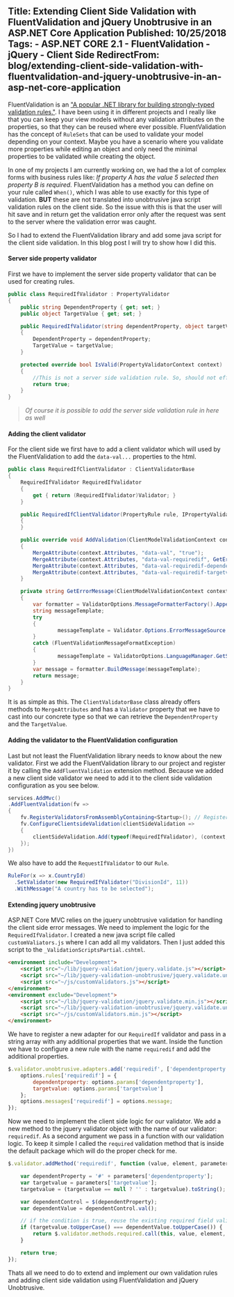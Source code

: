Title: Extending Client Side Validation with FluentValidation and jQuery Unobtrusive in an ASP.NET Core Application
Published: 10/25/2018
Tags: 
    - ASP.NET CORE 2.1
    - FluentValidation
    - jQuery
    - Client Side
RedirectFrom: blog/extending-client-side-validation-with-fluentvalidation-and-jquery-unobtrusive-in-an-asp-net-core-application
---

FluentValidation is an ["A popular .NET library for building strongly-typed validation rules."](https://fluentvalidation.net/). I have been using it in different projects and I really like that you can keep your view models without any validation attributes on the properties, so that they can be reused where ever possible. FluentValidation has the concept of `RuleSets` that can be used to validate your model depending on your context. Maybe you have a scenario where you validate more properties while editing an object and only need the minimal properties to be validated while creating the object.

In one of my projects I am currently working on, we had the a lot of complex forms with business rules like: *If property A has the value 5 selected then property B is required.* FluentValidation has a method you can define on your rule called `When()`, which I was able to use exactly for this type of validation. **BUT** these are not translated into unobtrusive java script validation rules on the client side. So the issue with this is that the user will hit save and in return get the validation error only after the request was sent to the server where the validation error was caught.

So I had to extend the FluentValidation library and add some java script for the client side validation. In this blog post I will try to show how I did this.

#### Server side property validator
First we have to implement the server side property validator that can be used for creating rules.

```csharp
public class RequiredIfValidator : PropertyValidator
{
    public string DependentProperty { get; set; }
    public object TargetValue { get; set; }

    public RequiredIfValidator(string dependentProperty, object targetValue) : base(new LanguageStringSource(nameof(RequiredIfValidator)))
    {
        DependentProperty = dependentProperty;
        TargetValue = targetValue;
    }

    protected override bool IsValid(PropertyValidatorContext context)
    {
        //This is not a server side validation rule. So, should not effect at the server side
        return true;
    }
}
```

> *Of course it is possible to add the server side validation rule in here as well*

#### Adding the client validator
For the client side we first have to add a client validator which will used by the FluentValidation to add the `data-val...` properties to the html.

```csharp
public class RequiredIfClientValidator : ClientValidatorBase
{
    RequiredIfValidator RequiredIfValidator
    {
        get { return (RequiredIfValidator)Validator; }
    }

    public RequiredIfClientValidator(PropertyRule rule, IPropertyValidator validator) : base(rule, validator)
    {
    }

    public override void AddValidation(ClientModelValidationContext context)
    {
        MergeAttribute(context.Attributes, "data-val", "true");
        MergeAttribute(context.Attributes, "data-val-requiredif", GetErrorMessage(context));
        MergeAttribute(context.Attributes, "data-val-requiredif-dependentproperty", RequiredIfValidator.DependentProperty);
        MergeAttribute(context.Attributes, "data-val-requiredif-targetvalue", RequiredIfValidator.TargetValue.ToString());
    }

    private string GetErrorMessage(ClientModelValidationContext context)
    {
        var formatter = ValidatorOptions.MessageFormatterFactory().AppendPropertyName(Rule.GetDisplayName());
        string messageTemplate;
        try
        {
                messageTemplate = Validator.Options.ErrorMessageSource.GetString(null);
        }
        catch (FluentValidationMessageFormatException)
        {
                messageTemplate = ValidatorOptions.LanguageManager.GetStringForValidator<NotEmptyValidator>();
        }
        var message = formatter.BuildMessage(messageTemplate);
        return message;
    }
}
```

It is as simple as this. The `ClientValidatorBase` class already offers methods to `MergeAttributes` and has a `Validator` property that we have to cast into our concrete type so that we can retrieve the `DependentProperty` and the `TargetValue`.

#### Adding the validator to the FluentValidation configuration
Last but not least the FluentValidation library needs to know about the new validator. First we add the FluentValidation library to our project and register it by calling the `AddFluentValidation` extension method. Because we added a new client side validator we need to add it to the client side validation configuration as you see below.

```csharp
services.AddMvc()
.AddFluentValidation(fv =>
{
    fv.RegisterValidatorsFromAssemblyContaining<Startup>(); // Registers all validators from this assembly
    fv.ConfigureClientsideValidation(clientSideValidation =>
    {
        clientSideValidation.Add(typeof(RequiredIfValidator), (context, rule, validator) => new RequiredIfClientValidator(rule, validator));
    });
})
```

We also have to add the `RequestIfValidator` to our `Rule`.

```csharp
RuleFor(x => x.CountryId)
  .SetValidator(new RequiredIfValidator("DivisionId", 11))
  .WithMessage("A country has to be selected");
```

#### Extending jquery unobtrusive
ASP.NET Core MVC relies on the jquery unobtrusive validation for handling the client side error messages. We need to implement the logic for the `RequiredIfValidator`. I created a new java script file called `customValiators.js` where I can add all my validators. Then I just added this script to the `_ValidationScriptsPartial.cshtml`.

```html
<environment include="Development">
    <script src="~/lib/jquery-validation/jquery.validate.js"></script>
    <script src="~/lib/jquery-validation-unobtrusive/jquery.validate.unobtrusive.js"></script>
    <script src="~/js/customValidators.js"></script>
</environment>
<environment exclude="Development">
    <script src="~/lib/jquery-validation/jquery.validate.min.js"></script>
    <script src="~/lib/jquery-validation-unobtrusive/jquery.validate.unobtrusive.min.js"></script>
    <script src="~/js/customValidators.min.js"></script>
</environment>
```

We have to register a new adapter for our `RequiredIf` validator and pass in a string array with any additional properties that we want. Inside the function we have to configure a new rule with the name `requiredif` and add the additional properties.
```js
$.validator.unobtrusive.adapters.add('requiredif', ['dependentproperty', 'targetvalue'], function (options) {
    options.rules['requiredif'] = {
        dependentproperty: options.params['dependentproperty'],
        targetvalue: options.params['targetvalue']
    };
    options.messages['requiredif'] = options.message;
});
```

Now we need to implement the client side logic for our validator. We add a new method to the jquery validator object with the name of our validator: `requiredif`. As a second argument we pass in a function with our validation logic. To keep it simple I called the `required` validation method that is inside the default package which will do the proper check for me.
```js
$.validator.addMethod('requiredif', function (value, element, parameters) {

    var dependentProperty = '#' + parameters['dependentproperty'];
    var targetvalue = parameters['targetvalue'];
    targetvalue = (targetvalue == null ? '' : targetvalue).toString();

    var dependentControl = $(dependentProperty);
    var dependentValue = dependentControl.val();

    // if the condition is true, reuse the existing required field validator functionality
    if (targetvalue.toUpperCase() === dependentValue.toUpperCase()) {
        return $.validator.methods.required.call(this, value, element, parameters);
    }

    return true;
});
```

Thats all we need to do to extend and implement our own validation rules and adding client side validation using FluentValidation and jQuery Unobtrusive.